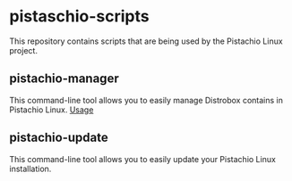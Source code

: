 # pistaschio-scripts
This repository contains scripts that are being used by the Pistachio Linux project.

## pistachio-manager
This command-line tool allows you to easily manage Distrobox contains in Pistachio Linux. [Usage](https://github.com/PistachioLinux/PistachioLinux/wiki)

## pistachio-update
This command-line tool allows you to easily update your Pistachio Linux installation.